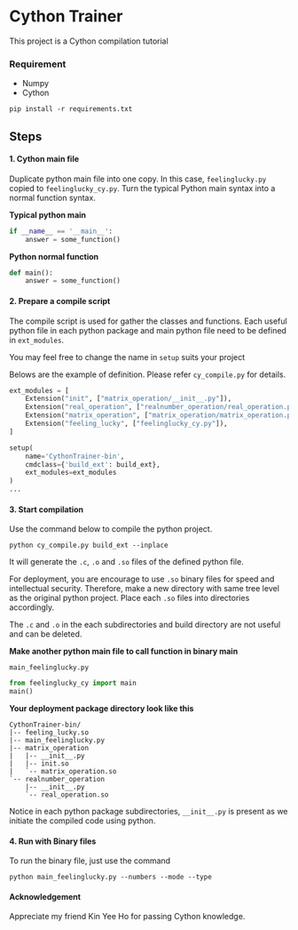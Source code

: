 # Cython Trainer
This project is a Cython compilation tutorial

### Requirement
- Numpy
- Cython

```
pip install -r requirements.txt
```

## Steps
#### 1. Cython main file
Duplicate python main file into one copy. In this case,
`feelinglucky.py` copied to `feelinglucky_cy.py`. Turn the typical
Python main syntax into a normal function syntax.

**Typical python main**
```python 
if __name__ == '__main__':
    answer = some_function()
```


**Python normal function**
```python 
def main():
    answer = some_function()
```

#### 2. Prepare a compile script
The compile script is used for gather the classes and functions. Each
useful python file in each python package and main python file need to
be defined in `ext_modules`.

You may feel free to change the name in `setup` suits your project

Belows are the example of definition. Please refer `cy_compile.py` for
details. 

```python
ext_modules = [
    Extension("init", ["matrix_operation/__init__.py"]),
    Extension("real_operation", ["realnumber_operation/real_operation.py"]),
    Extension("matrix_operation", ["matrix_operation/matrix_operation.py"]),
    Extension("feeling_lucky", ["feelinglucky_cy.py"]),
]

setup(
    name='CythonTrainer-bin',
    cmdclass={'build_ext': build_ext},
    ext_modules=ext_modules
)
...
```

#### 3. Start compilation
Use the command below to compile the python project. 

```
python cy_compile.py build_ext --inplace
```

It will generate the `.c`, `.o` and `.so` files of the defined python
file.

For deployment, you are encourage to use `.so` binary files for speed
and intellectual security. Therefore, make a new directory with same
tree level as the original python project. Place each `.so` files into
directories accordingly.

The `.c` and `.o` in the each subdirectories and build directory are not
useful and can be deleted.

**Make another python main file to call function in binary main**


`main_feelinglucky.py` 
```python
from feelinglucky_cy import main
main()
```

**Your deployment package directory look like this** 
```
CythonTrainer-bin/
|-- feeling_lucky.so
|-- main_feelinglucky.py
|-- matrix_operation
|   |-- __init__.py
|   |-- init.so
|   `-- matrix_operation.so
`-- realnumber_operation
    |-- __init__.py
    `-- real_operation.so
```

Notice in each python package subdirectories, `__init__.py` is present
as we initiate the compiled code using python. 

#### 4. Run with Binary files
To run the binary file, just use the command

```
python main_feelinglucky.py --numbers --mode --type
```

#### Acknowledgement
Appreciate my friend Kin Yee Ho for passing Cython knowledge.
